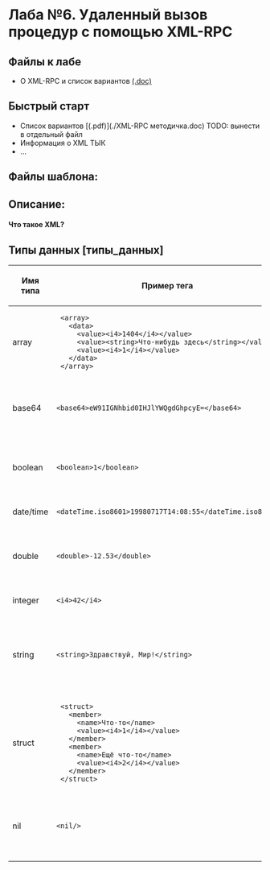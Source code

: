 # Лаба №6. Удаленный вызов процедур с помощью XML-RPC
## Файлы к лабе

- О XML-RPC и список вариантов [(.doc)](./XML-RPC%20%D0%BC%D0%B5%D1%82%D0%BE%D0%B4%D0%B8%D1%87%D0%BA%D0%B0.doc?raw=true)

## Быстрый старт
- Список вариантов [(.pdf)](./XML-RPC методичка.doc) TODO: вынести в отдельный файл
- Информация о XML ТЫК
- ...

## Файлы шаблона:

## Описание:


#### Что такое XML?

## Типы данных [типы_данных]

<table>
<thead>
<tr class="header">
<th><p>Имя типа</p></th>
<th><p>Пример тега</p></th>
<th><p>Описание типа</p></th>
</tr>
</thead>
<tbody>
<tr class="odd">
<td><p>array</p></td>
<td><div class="sourceCode" id="cb1"><pre
class="sourceCode numberSource xml numberLines"><code class="sourceCode xml"><span id="cb1-1"><a href="#cb1-1"></a> &lt;<span class="kw">array</span>&gt;</span>
<span id="cb1-2"><a href="#cb1-2"></a>   &lt;<span class="kw">data</span>&gt;</span>
<span id="cb1-3"><a href="#cb1-3"></a>     &lt;<span class="kw">value</span>&gt;&lt;<span class="kw">i4</span>&gt;1404&lt;/<span class="kw">i4</span>&gt;&lt;/<span class="kw">value</span>&gt;</span>
<span id="cb1-4"><a href="#cb1-4"></a>     &lt;<span class="kw">value</span>&gt;&lt;<span class="kw">string</span>&gt;Что-нибудь здесь&lt;/<span class="kw">string</span>&gt;&lt;/<span class="kw">value</span>&gt;</span>
<span id="cb1-5"><a href="#cb1-5"></a>     &lt;<span class="kw">value</span>&gt;&lt;<span class="kw">i4</span>&gt;1&lt;/<span class="kw">i4</span>&gt;&lt;/<span class="kw">value</span>&gt;</span>
<span id="cb1-6"><a href="#cb1-6"></a>   &lt;/<span class="kw">data</span>&gt;</span>
<span id="cb1-7"><a href="#cb1-7"></a> &lt;/<span class="kw">array</span>&gt;</span></code></pre></div></td>
<td><p>Массив величин, без ключей</p></td>
</tr>
<tr class="even">
<td><p>base64</p></td>
<td><div class="sourceCode" id="cb2"><pre
class="sourceCode xml"><code class="sourceCode xml"><span id="cb2-1"><a href="#cb2-1" aria-hidden="true" tabindex="-1"></a>&lt;<span class="kw">base64</span>&gt;eW91IGNhbid0IHJlYWQgdGhpcyE=&lt;/<span class="kw">base64</span>&gt;</span></code></pre></div></td>
<td><p>Кодированные в <a href="Base64" title="wikilink">Base64</a>
двоичные данные</p></td>
</tr>
<tr class="odd">
<td><p>boolean</p></td>
<td><div class="sourceCode" id="cb3"><pre
class="sourceCode xml"><code class="sourceCode xml"><span id="cb3-1"><a href="#cb3-1" aria-hidden="true" tabindex="-1"></a>&lt;<span class="kw">boolean</span>&gt;1&lt;/<span class="kw">boolean</span>&gt;</span></code></pre></div></td>
<td><p>Логическая (булева) величина (0 или 1)</p></td>
</tr>
<tr class="even">
<td><p>date/time</p></td>
<td><div class="sourceCode" id="cb4"><pre
class="sourceCode xml"><code class="sourceCode xml"><span id="cb4-1"><a href="#cb4-1" aria-hidden="true" tabindex="-1"></a>&lt;<span class="kw">dateTime.iso8601</span>&gt;19980717T14:08:55&lt;/<span class="kw">dateTime.iso8601</span>&gt;</span></code></pre></div></td>
<td><p>Дата и время</p></td>
</tr>
<tr class="odd">
<td><p>double</p></td>
<td><div class="sourceCode" id="cb5"><pre
class="sourceCode xml"><code class="sourceCode xml"><span id="cb5-1"><a href="#cb5-1" aria-hidden="true" tabindex="-1"></a>&lt;<span class="kw">double</span>&gt;-12.53&lt;/<span class="kw">double</span>&gt;</span></code></pre></div></td>
<td><p>Дробная величина двойной точности</p></td>
</tr>
<tr class="even">
<td><p>integer</p></td>
<td><div class="sourceCode" id="cb6"><pre
class="sourceCode xml"><code class="sourceCode xml"><span id="cb6-1"><a href="#cb6-1" aria-hidden="true" tabindex="-1"></a>&lt;<span class="kw">i4</span>&gt;42&lt;/<span class="kw">i4</span>&gt;</span></code></pre></div></td>
<td><p>Целое число</p></td>
</tr>
<tr class="odd">
<td><p>string</p></td>
<td><div class="sourceCode" id="cb7"><pre
class="sourceCode xml"><code class="sourceCode xml"><span id="cb7-1"><a href="#cb7-1" aria-hidden="true" tabindex="-1"></a>&lt;<span class="kw">string</span>&gt;Здравствуй, Мир!&lt;/<span class="kw">string</span>&gt;</span></code></pre></div></td>
<td><p>Строка символов (в той же кодировке, что и весь <a href="XML"
title="wikilink">XML</a>-документ)</p></td>
</tr>
<tr class="even">
<td><p>struct</p></td>
<td><div class="sourceCode" id="cb8"><pre
class="sourceCode xml"><code class="sourceCode xml"><span id="cb8-1"><a href="#cb8-1" aria-hidden="true" tabindex="-1"></a> &lt;<span class="kw">struct</span>&gt;</span>
<span id="cb8-2"><a href="#cb8-2" aria-hidden="true" tabindex="-1"></a>   &lt;<span class="kw">member</span>&gt;</span>
<span id="cb8-3"><a href="#cb8-3" aria-hidden="true" tabindex="-1"></a>     &lt;<span class="kw">name</span>&gt;Что-то&lt;/<span class="kw">name</span>&gt;</span>
<span id="cb8-4"><a href="#cb8-4" aria-hidden="true" tabindex="-1"></a>     &lt;<span class="kw">value</span>&gt;&lt;<span class="kw">i4</span>&gt;1&lt;/<span class="kw">i4</span>&gt;&lt;/<span class="kw">value</span>&gt;</span>
<span id="cb8-5"><a href="#cb8-5" aria-hidden="true" tabindex="-1"></a>   &lt;/<span class="kw">member</span>&gt;</span>
<span id="cb8-6"><a href="#cb8-6" aria-hidden="true" tabindex="-1"></a>   &lt;<span class="kw">member</span>&gt;</span>
<span id="cb8-7"><a href="#cb8-7" aria-hidden="true" tabindex="-1"></a>     &lt;<span class="kw">name</span>&gt;Ещё что-то&lt;/<span class="kw">name</span>&gt;</span>
<span id="cb8-8"><a href="#cb8-8" aria-hidden="true" tabindex="-1"></a>     &lt;<span class="kw">value</span>&gt;&lt;<span class="kw">i4</span>&gt;2&lt;/<span class="kw">i4</span>&gt;&lt;/<span class="kw">value</span>&gt;</span>
<span id="cb8-9"><a href="#cb8-9" aria-hidden="true" tabindex="-1"></a>   &lt;/<span class="kw">member</span>&gt;</span>
<span id="cb8-10"><a href="#cb8-10" aria-hidden="true" tabindex="-1"></a> &lt;/<span class="kw">struct</span>&gt;</span></code></pre></div></td>
<td><p>Массив величин, с ключами</p></td>
</tr>
<tr class="odd">
<td><p>nil</p></td>
<td><div class="sourceCode" id="cb9"><pre
class="sourceCode xml"><code class="sourceCode xml"><span id="cb9-1"><a href="#cb9-1" aria-hidden="true" tabindex="-1"></a>&lt;<span class="kw">nil</span>/&gt;</span></code></pre></div></td>
<td><p>Нулевая (пустая) величина — это <a
href="https://web.archive.org/web/20070309154227/http://ontosys.com/xml-rpc/extensions.php">расширение</a>
XML-RPC</p></td>
</tr>
</tbody>
</table>
